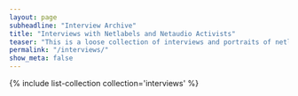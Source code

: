 ```yaml
---
layout: page
subheadline: "Interview Archive"
title: "Interviews with Netlabels and Netaudio Activists"
teaser: "This is a loose collection of interviews and portraits of netlabels. Currently most of these collected articles, interviews and audio-files are in German."
permalink: "/interviews/"
show_meta: false
---
```

{% include list-collection collection='interviews' %}

